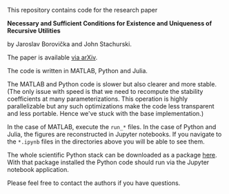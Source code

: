 
This repository contains code for the research paper

**Necessary and Sufficient Conditions for Existence and Uniqueness of Recursive Utilities**

by Jaroslav Borovička and John Stachurski.

The paper is available [via arXiv](https://arxiv.org/abs/1710.06526).

The code is written in MATLAB, Python and Julia. 

The MATLAB and Python code is slower but also clearer and more stable.  (The only
issue with speed is that we need to recompute the stability coefficients at
many parameterizations.  This operation is highly
parallelizable but any such optimizations make the code less transparent and
less portable.  Hence we've stuck with the base implementation.)

In the case of MATLAB, execute the `run_*` files.  In the case of Python and
Julia, the figures are reconstructed in Jupyter notebooks.  If you navigate to the
`*.ipynb` files in the directories above you will be able to see them.

The whole scientific Python stack can be downloaded as a package
[here](https://www.anaconda.com/download/).  With that package installed the
Python code should run via the Jupyter notebook application.

Please feel free to contact the authors if you have questions.
